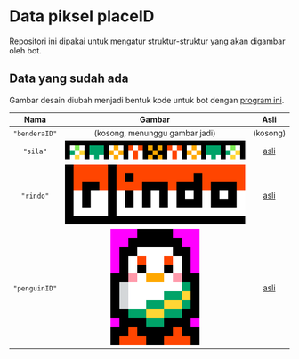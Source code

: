# Data piksel placeID

Repositori ini dipakai untuk mengatur struktur-struktur yang akan digambar oleh bot.

## Data yang sudah ada

Gambar desain diubah menjadi bentuk kode untuk bot dengan [program ini](https://placeid.github.io/piksel/pengubah.html).

| Nama | Gambar | Asli |
|:----:|:------:|:----:|
| `"benderaID"` | (kosong, menunggu gambar jadi) | (kosong) |
| `"sila"` | ![gambar desain sila](https://raw.githubusercontent.com/placeID/piksel/main/gambar/2-x16-sila-pancasila.png) | [asli](https://github.com/placeID/piksel/blob/main/gambar/2-sila-pancasila.png) |
| `"rindo"` | ![gambar desain rindo](https://raw.githubusercontent.com/placeID/piksel/main/gambar/3-x16-r-indo.png) | [asli](https://github.com/placeID/piksel/blob/main/gambar/3-r-indo.png) |
| `"penguinID"` | ![gambar desain penguinID](https://raw.githubusercontent.com/placeID/piksel/main/gambar/4-x16-penguin-ID.png) | [asli](https://github.com/placeID/piksel/blob/main/gambar/4-penguin-ID.png) |

